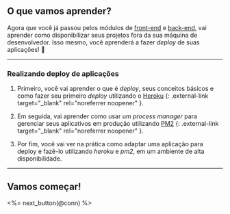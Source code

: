 ## O que vamos aprender?

Agora que você já passou pelos módulos de [front-end](/front-end) e [back-end](/back-end), vai aprender como disponibilizar seus projetos fora da sua máquina de desenvolvedor. Isso mesmo, você aprenderá a fazer _deploy_ de suas aplicações! 🚀

---

### Realizando deploy de aplicações

1. Primeiro, você vai aprender o que é _deploy_, seus conceitos básicos e como fazer seu primeiro _deploy_ utilizando o [Heroku](https://heroku.com/) {: .external-link target="_blank" rel="noreferrer noopener" }.

2. Em seguida, vai aprender como usar um _process manager_ para gerenciar seus aplicativos em produção utilizando [PM2](https://pm2.keymetrics.io/) {: .external-link target="_blank" rel="noreferrer noopener" }.

3. Por fim, você vai ver na prática como adaptar uma aplicação para deploy e fazê-lo utilizando _heroku_ e _pm2_, em um ambiente de alta disponibilidade.

---

## Vamos começar!

<%= next_button(@conn) %>
